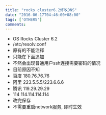 ```yaml
---
title: "rocks cluster6.2修改DNS"
date: "2016-06-17T04:46:00+08:00"
tags: ['OTHERS']
comments: 
---
```



- OS Rocks Cluster 6.2
- /etc/resolv.conf
- 原有的不能注释
- 只能在下面追加
- 不然会出现普通用户ssh连接需要密码的情况
- 目前原因不知
- 百度 180.76.76.76
- 阿里 223.5.5.5/223.6.6.6
- 腾讯 119.29.29.29
- 114 114.114.114.114
- 改完保存
- 不需要重启network服务, 即时生效